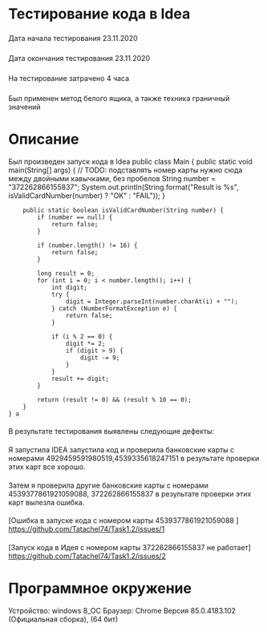 # **Тестирование кода в Idea**
### 
Дата начала тестирования 23.11.2020
###
 Дата окончания тестирования 23.11.2020
### 
На тестирование затрачено 4 часа 
###
 Был применен метод белого ящика, а также техника граничный значений
# **Описание**
Был произведен запуск кода в Idea
 public class Main {
        public static void main(String[] args) {
            // TODO: подставлять номер карты нужно сюда между двойными кавычками, без пробелов
            String number = "372262866155837";
            System.out.println(String.format("Result is %s", isValidCardNumber(number) ? "OK" : "FAIL"));
        }

        public static boolean isValidCardNumber(String number) {
            if (number == null) {
                return false;
            }

            if (number.length() != 16) {
                return false;
            }

            long result = 0;
            for (int i = 0; i < number.length(); i++) {
                int digit;
                try {
                    digit = Integer.parseInt(number.charAt(i) + "");
                } catch (NumberFormatException e) {
                    return false;
                }

                if (i % 2 == 0) {
                    digit *= 2;
                    if (digit > 9) {
                        digit -= 9;
                    }
                }
                result += digit;
            }

            return (result != 0) && (result % 10 == 0);
        }
    } а


####
В результате тестирования выявлены следующие дефекты:
#### 
 Я запустила IDEA запустила код и проверила банковские карты с номерами 4929459591980519,4539335618247151
 в результате проверки этих карт все хорошо. 
####
Затем я проверила другие банковские карты с номерами 4539377861921059088, 372262866155837
 в результате проверки этих карт вылезла ошибка. 
####
 [Ошибка в запуске кода с номером карты 4539377861921059088 ]  https://github.com/Tatachel74/Task1.2/issues/1
####
 [Запуск кода в Идея с номером карты 372262866155837 не работает]
 https://github.com/Tatachel74/Task1.2/issues/2

# **Программное окружение**
Устройство: windows 8_OC
Браузер: Chrome Версия 85.0.4183.102 (Официальная сборка), (64 бит)
